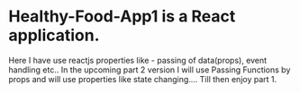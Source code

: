# Healthy-Food-App1 is a React application.
Here I have use reactjs properties like - passing of data(props), event handling etc..
In the upcoming part 2 version I will use Passing Functions by props and will use properties like state changing.... Till then enjoy part 1.
